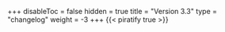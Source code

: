 +++
disableToc = false
hidden = true
title = "Version 3.3"
type = "changelog"
weight = -3
+++
{{< piratify true >}}
